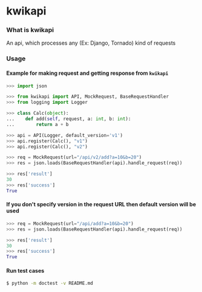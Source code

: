 # kwikapi
### What is kwikapi
An api, which processes any (Ex: Django, Tornado) kind of requests

### Usage

#### Example for making request and getting response from `kwikapi`
```python
>>> import json

>>> from kwikapi import API, MockRequest, BaseRequestHandler
>>> from logging import Logger

>>> class Calc(object):
...    def add(self, request, a: int, b: int):
...        return a + b

>>> api = API(Logger, default_version='v1')
>>> api.register(Calc(), "v1")
>>> api.register(Calc(), "v2")

>>> req = MockRequest(url="/api/v2/add?a=10&b=20")
>>> res = json.loads(BaseRequestHandler(api).handle_request(req))

>>> res['result']
30
>>> res['success']
True

```
#### If you don't specify version in the request URL then default version will be used
```python
>>> req = MockRequest(url="/api/add?a=10&b=20")
>>> res = json.loads(BaseRequestHandler(api).handle_request(req))

>>> res['result']
30
>>> res['success']
True

```
#### Run test cases
```bash
$ python -m doctest -v README.md
```
